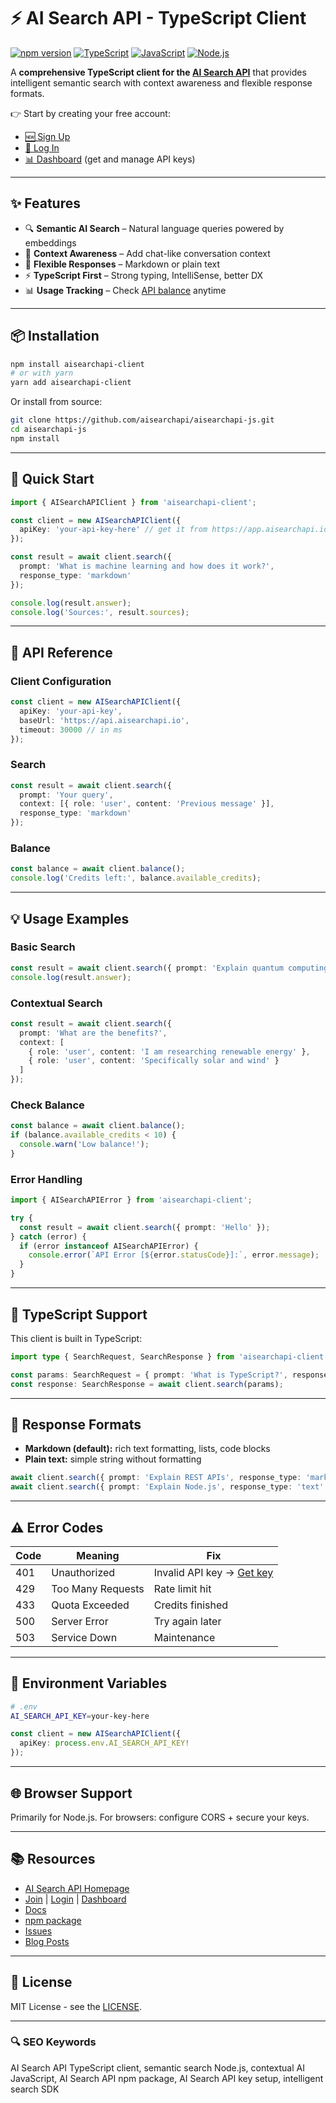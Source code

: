 # ⚡ AI Search API - TypeScript Client

[![npm version](https://badge.fury.io/js/aisearchapi-client.svg)](https://www.npmjs.com/package/aisearchapi-client)
[![TypeScript](https://img.shields.io/badge/%3C%2F%3E-TypeScript-%230074c1.svg)](http://www.typescriptlang.org/)
[![JavaScript](https://img.shields.io/badge/JavaScript-ES6%2B-F7DF1E.svg?logo=javascript&logoColor=black)](https://developer.mozilla.org/docs/Web/JavaScript)
[![Node.js](https://img.shields.io/badge/Node.js-18%2B-339933.svg?logo=node.js&logoColor=white)](https://nodejs.org/)

A **comprehensive TypeScript client for the [AI Search API](https://aisearchapi.io?utm_source=github)** that provides intelligent semantic search with context awareness and flexible response formats.  

👉 Start by creating your free account:  
- [🆕 Sign Up](https://app.aisearchapi.io/join?utm_source=github)  
- [🔑 Log In](https://app.aisearchapi.io/login?utm_source=github)  
- [📊 Dashboard](https://app.aisearchapi.io/dashboard?utm_source=github) (get and manage API keys)  

---

## ✨ Features

- 🔍 **Semantic AI Search** – Natural language queries powered by embeddings  
- 💬 **Context Awareness** – Add chat-like conversation context  
- 📝 **Flexible Responses** – Markdown or plain text  
- ⚡ **TypeScript First** – Strong typing, IntelliSense, better DX  
- 📊 **Usage Tracking** – Check [API balance](https://app.aisearchapi.io/dashboard?utm_source=github) anytime  

---

## 📦 Installation

```bash
npm install aisearchapi-client
# or with yarn
yarn add aisearchapi-client
```

Or install from source:

```bash
git clone https://github.com/aisearchapi/aisearchapi-js.git
cd aisearchapi-js
npm install
```

---

## 🚀 Quick Start

```typescript
import { AISearchAPIClient } from 'aisearchapi-client';

const client = new AISearchAPIClient({
  apiKey: 'your-api-key-here' // get it from https://app.aisearchapi.io/dashboard?utm_source=github
});

const result = await client.search({
  prompt: 'What is machine learning and how does it work?',
  response_type: 'markdown'
});

console.log(result.answer);
console.log('Sources:', result.sources);
```

---

## 🔧 API Reference

### Client Configuration

```typescript
const client = new AISearchAPIClient({
  apiKey: 'your-api-key',
  baseUrl: 'https://api.aisearchapi.io',
  timeout: 30000 // in ms
});
```

### Search

```typescript
const result = await client.search({
  prompt: 'Your query',
  context: [{ role: 'user', content: 'Previous message' }],
  response_type: 'markdown'
});
```

### Balance

```typescript
const balance = await client.balance();
console.log('Credits left:', balance.available_credits);
```

---

## 💡 Usage Examples

### Basic Search

```typescript
const result = await client.search({ prompt: 'Explain quantum computing simply' });
console.log(result.answer);
```

### Contextual Search

```typescript
const result = await client.search({
  prompt: 'What are the benefits?',
  context: [
    { role: 'user', content: 'I am researching renewable energy' },
    { role: 'user', content: 'Specifically solar and wind' }
  ]
});
```

### Check Balance

```typescript
const balance = await client.balance();
if (balance.available_credits < 10) {
  console.warn('Low balance!');
}
```

### Error Handling

```typescript
import { AISearchAPIError } from 'aisearchapi-client';

try {
  const result = await client.search({ prompt: 'Hello' });
} catch (error) {
  if (error instanceof AISearchAPIError) {
    console.error(`API Error [${error.statusCode}]:`, error.message);
  }
}
```

---

## 📘 TypeScript Support

This client is built in TypeScript:

```typescript
import type { SearchRequest, SearchResponse } from 'aisearchapi-client';

const params: SearchRequest = { prompt: 'What is TypeScript?', response_type: 'markdown' };
const response: SearchResponse = await client.search(params);
```

---

## 📝 Response Formats

- **Markdown (default):** rich text formatting, lists, code blocks  
- **Plain text:** simple string without formatting  

```typescript
await client.search({ prompt: 'Explain REST APIs', response_type: 'markdown' });
await client.search({ prompt: 'Explain Node.js', response_type: 'text' });
```

---

## ⚠️ Error Codes

| Code | Meaning | Fix |
|------|---------|-----|
| 401 | Unauthorized | Invalid API key → [Get key](https://app.aisearchapi.io/dashboard?utm_source=github) |
| 429 | Too Many Requests | Rate limit hit |
| 433 | Quota Exceeded | Credits finished |
| 500 | Server Error | Try again later |
| 503 | Service Down | Maintenance |

---

## 🔑 Environment Variables

```bash
# .env
AI_SEARCH_API_KEY=your-key-here
```

```typescript
const client = new AISearchAPIClient({
  apiKey: process.env.AI_SEARCH_API_KEY!
});
```

---

## 🌐 Browser Support

Primarily for Node.js. For browsers: configure CORS + secure your keys.

---

## 📚 Resources

- [AI Search API Homepage](https://aisearchapi.io?utm_source=github)  
- [Join](https://app.aisearchapi.io/join?utm_source=github) | [Login](https://app.aisearchapi.io/login?utm_source=github) | [Dashboard](https://app.aisearchapi.io/dashboard?utm_source=github)  
- [Docs](https://docs.aisearchapi.io?utm_source=github)  
- [npm package](https://www.npmjs.com/package/aisearchapi-client)  
- [Issues](https://github.com/aisearchapi/aisearchapi-js/issues)  
- [Blog Posts](https://aisearchapi.io/blog/)

---

## 📜 License

MIT License - see the [LICENSE](LICENSE).

---

### 🔍 SEO Keywords  
AI Search API TypeScript client, semantic search Node.js, contextual AI JavaScript, AI Search API npm package, AI Search API key setup, intelligent search SDK
